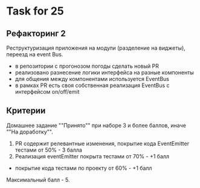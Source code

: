 # Task for 25

## Рефакторинг 2

Реструктуризация приложения на модули (разделение на виджеты), переезд на event Bus.

- в репозитории с прогонозом погоды сделать новый PR
- реализовано разнесение логики интерфейса на разные компоненты
- для общения между компонентами используется EventBus
- в рамках PR есть своя собственная реализация EventBus с интерфейсом on/off/emit

## Критерии

Домашнее задание ""Принято"" при наборе 3 и более баллов, иначе ""На доработку"".

1. PR содержит релевантные изменения, покрытие кода EventEmitter тестами от 50% - 3 балла
2. Реализация eventEmitter покрыта тестами от 70% - +1 балл

- покрытие кода тестами по проекту от 60% - +1 балл

Максимальный балл - 5.
